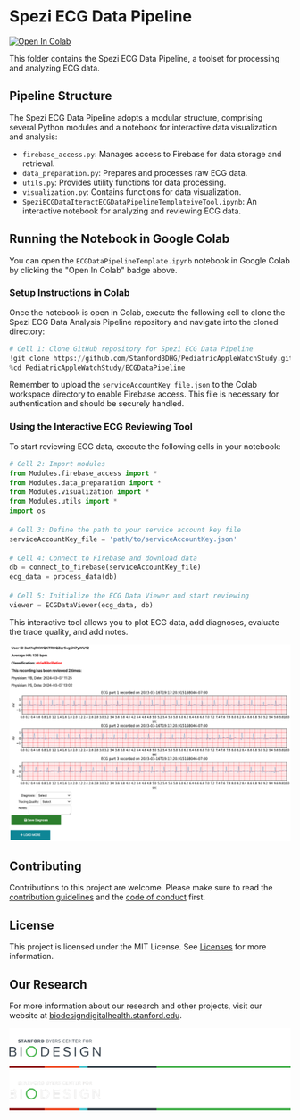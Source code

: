 <!--

This source file is part of the Pediatric Apple Watch Study Application based on the Stanford Spezi Template Application project

SPDX-FileCopyrightText: 2024 Stanford University

SPDX-License-Identifier: MIT

-->

# Spezi ECG Data Pipeline

[![Open In Colab](https://colab.research.google.com/assets/colab-badge.svg)](https://colab.research.google.com/github/[YourGitHub]/SpeziECGDataAnalysisPipeline/blob/main/SpeziECGDataInteractiveTool.ipynbhttps://colab.research.google.com/github/StanfordBDHG/PediatricAppleWatchStudy/blob/main/ECGDataPipelineTemplate/ECGDataPipelineTemplate.ipynb)
<!-- [![Build Status](https://github.com/[YourGitHub]/SpeziECGDataAnalysisPipeline/actions/workflows/main.yml/badge.svg)](https://github.com/[YourGitHub]/SpeziECGDataAnalysisPipeline/actions/workflows/main.yml)
[![codecov](https://codecov.io/gh/[YourGitHub]/SpeziECGDataAnalysisPipeline/graph/badge.svg?token=[YourToken])](https://codecov.io/gh/[YourGitHub]/SpeziECGDataInteractiveTool.)
[![DOI](https://zenodo.org/badge/DOI/10.5281/zenodo.0000000.svg)](https://doi.org/10.5281/zenodo.0000000) -->


This folder contains the Spezi ECG Data Pipeline, a toolset for processing and analyzing ECG data. 

## Pipeline Structure

The Spezi ECG Data Pipeline adopts a modular structure, comprising several Python modules and a notebook for interactive data visualization and analysis:

- `firebase_access.py`: Manages access to Firebase for data storage and retrieval.
- `data_preparation.py`: Prepares and processes raw ECG data.
- `utils.py`: Provides utility functions for data processing.
- `visualization.py`: Contains functions for data visualization.
- `SpeziECGDataIteractECGDataPipelineTemplateiveTool.ipynb`: An interactive notebook for analyzing and reviewing ECG data.

## Running the Notebook in Google Colab

You can open the `ECGDataPipelineTemplate.ipynb` notebook in Google Colab by clicking the "Open In Colab" badge above.

### Setup Instructions in Colab

Once the notebook is open in Colab, execute the following cell to clone the Spezi ECG Data Analysis Pipeline repository and navigate into the cloned directory:

```python
# Cell 1: Clone GitHub repository for Spezi ECG Data Pipeline
!git clone https://github.com/StanfordBDHG/PediatricAppleWatchStudy.git
%cd PediatricAppleWatchStudy/ECGDataPipeline
```

Remember to upload the `serviceAccountKey_file.json` to the Colab workspace directory to enable Firebase access. This file is necessary for authentication and should be securely handled.

### Using the Interactive ECG Reviewing Tool

To start reviewing ECG data, execute the following cells in your notebook:

```python
# Cell 2: Import modules
from Modules.firebase_access import *
from Modules.data_preparation import *
from Modules.visualization import *
from Modules.utils import *
import os

# Cell 3: Define the path to your service account key file 
serviceAccountKey_file = 'path/to/serviceAccountKey.json'

# Cell 4: Connect to Firebase and download data
db = connect_to_firebase(serviceAccountKey_file)
ecg_data = process_data(db)

# Cell 5: Initialize the ECG Data Viewer and start reviewing
viewer = ECGDataViewer(ecg_data, db)
```

This interactive tool allows you to plot ECG data, add diagnoses, evaluate the trace quality, and add notes.

![ecg_data_interactive_tool_snapshot.png](Figures/ecg_data_interactive_tool_snapshot.png)

## Contributing

Contributions to this project are welcome. Please make sure to read the [contribution guidelines](https://github.com/[YourGitHub]/.github/blob/main/CONTRIBUTING.md) and the [code of conduct](https://github.com/[YourGitHub]/.github/blob/main/CODE_OF_CONDUCT.md) first.

## License

This project is licensed under the MIT License. See [Licenses](https://github.com/StanfordBDHG/PediatricAppleWatchStudy/tree/main/LICENSES) for more information.

## Our Research

For more information about our research and other projects, visit our website at [biodesigndigitalhealth.stanford.edu](https://biodesigndigitalhealth.stanford.edu/).

![Spezi Footer](https://raw.githubusercontent.com/StanfordSpezi/.github/main/assets/FooterLight.png#gh-light-mode-only)
![Spezi Footer](https://raw.githubusercontent.com/StanfordSpezi/.github/main/assets/FooterDark.png#gh-dark-mode-only)
